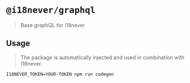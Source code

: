 # `@i18never/graphql`

> Base graphQL for i18never

## Usage

> The package is automatically injected and used in combination with I18never.

```shell
I18NEVER_TOKEN=YOUR-TOKEN npm run codegen
```
